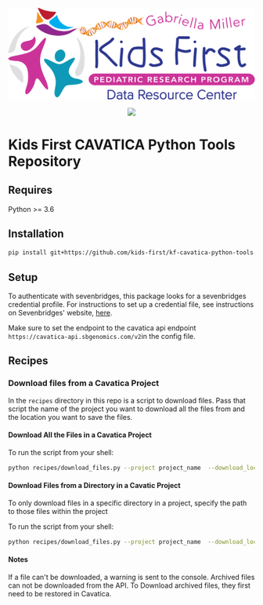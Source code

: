 <p align="center">
  <img src="docs/kids_first_logo.svg" alt="Kids First repository logo" width="660px" />
</p>
<p align="center">
  <a href="https://github.com/kids-first/kf-cavatica-python-tools/blob/master/LICENSE"><img src="https://img.shields.io/github/license/kids-first/kf-cavatica-python-tools.svg?style=for-the-badge"></a>
</p>

# Kids First CAVATICA Python Tools Repository

## Requires

Python >= 3.6

## Installation

```sh
pip install git+https://github.com/kids-first/kf-cavatica-python-tools.git
```

## Setup

To authenticate with sevenbridges, this package looks for a sevenbridges credential profile. For instructions to set up a credential file, see instructions on Sevenbridges' website, [here](https://docs.sevenbridges.com/docs/store-credentials-to-access-seven-bridges-client-applications-and-libraries#section-unified-configuration-file).

Make sure to set the endpoint to the cavatica api endpoint `https://cavatica-api.sbgenomics.com/v2`in the config file.

## Recipes

### Download files from a Cavatica Project

In the `recipes` directory in this repo is a script to download files. Pass that script the name of the project you want to download all the files from and the location you want to save the files. 

#### Download All the Files in a Cavatica Project

To run the script from your shell:

```sh
python recipes/download_files.py --project project_name  --download_location path/to/files
```

#### Download Files from a Directory in a Cavatic Project

To only download files in a specific directory in a project, specify the path to those files within the project

To run the script from your shell:

```sh
python recipes/download_files.py --project project_name  --download_location path/to/files --project_path path/to/stuff
```

#### Notes

If a file can't be downloaded, a warning is sent to the console. Archived files
 can not be downloaded from the API. To Download archived files, they first need
 to be restored in Cavatica.